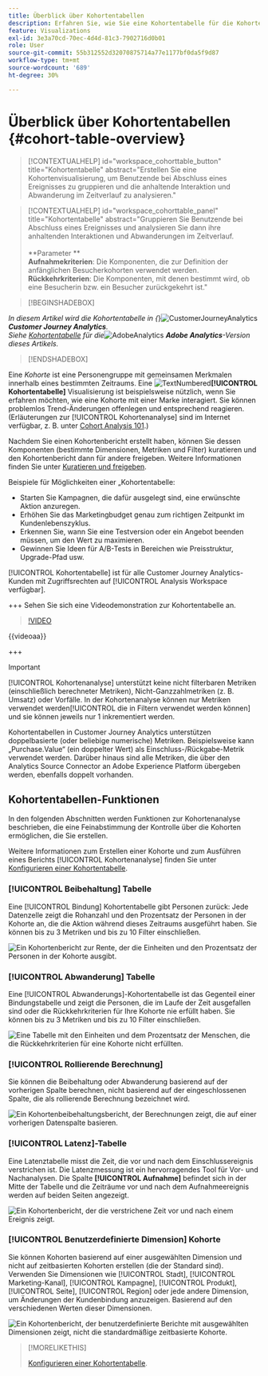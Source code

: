 ```yaml
---
title: Überblick über Kohortentabellen
description: Erfahren Sie, wie Sie eine Kohortentabelle für die Kohortenanalyse in Analysis Workspace verwenden.
feature: Visualizations
exl-id: 3e3a70cd-70ec-4d4d-81c3-7902716d0b01
role: User
source-git-commit: 55b312552d32070875714a77e1177bf0da5f9d87
workflow-type: tm+mt
source-wordcount: '689'
ht-degree: 30%

---
```


# Überblick über Kohortentabellen {#cohort-table-overview}

<!-- markdownlint-disable MD034 -->

>[!CONTEXTUALHELP]
>id="workspace_cohorttable_button"
>title="Kohortentabelle"
>abstract="Erstellen Sie eine Kohortenvisualisierung, um Benutzende bei Abschluss eines Ereignisses zu gruppieren und die anhaltende Interaktion und Abwanderung im Zeitverlauf zu analysieren."

<!-- markdownlint-enable MD034 -->

<!-- markdownlint-disable MD034 -->

>[!CONTEXTUALHELP]
>id="workspace_cohorttable_panel"
>title="Kohortentabelle"
>abstract="Gruppieren Sie Benutzende bei Abschluss eines Ereignisses und analysieren Sie dann ihre anhaltenden Interaktionen und Abwanderungen im Zeitverlauf.<br/><br/>**Parameter **<br/>**Aufnahmekriterien**: Die Komponenten, die zur Definition der anfänglichen Besucherkohorten verwendet werden.<br/>**Rückkehrkriterien**: Die Komponenten, mit denen bestimmt wird, ob eine Besucherin bzw. ein Besucher zurückgekehrt ist."

<!-- markdownlint-enable MD034 -->


>[!BEGINSHADEBOX]

_In diesem Artikel wird die Kohortentabelle in {_}![CustomerJourneyAnalytics](/help/assets/icons/CustomerJourneyAnalytics.svg) _**Customer Journey Analytics**._<br/>_Siehe [Kohortentabelle](https://experienceleague.adobe.com/en/docs/analytics/analyze/analysis-workspace/visualizations/cohort-table/cohort-analysis) für die_![AdobeAnalytics](/help/assets/icons/AdobeAnalytics.svg) _**Adobe Analytics**-Version dieses Artikels._

>[!ENDSHADEBOX]


Eine *Kohorte* ist eine Personengruppe mit gemeinsamen Merkmalen innerhalb eines bestimmten Zeitraums. Eine ![TextNumbered](/help/assets/icons/TextNumbered.svg)**[!UICONTROL Kohortentabelle]** Visualisierung ist beispielsweise nützlich, wenn Sie erfahren möchten, wie eine Kohorte mit einer Marke interagiert. Sie können problemlos Trend-Änderungen offenlegen und entsprechend reagieren. (Erläuterungen zur [!UICONTROL Kohortenanalyse] sind im Internet verfügbar, z. B. unter [Cohort Analysis 101](https://de.wikipedia.org/wiki/Cohort_analysis).)

Nachdem Sie einen Kohortenbericht erstellt haben, können Sie dessen Komponenten (bestimmte Dimensionen, Metriken und Filter) kuratieren und den Kohortenbericht dann für andere freigeben. Weitere Informationen finden Sie unter [Kuratieren und freigeben](/help/analysis-workspace/curate-share/curate.md).

Beispiele für Möglichkeiten einer „Kohortentabelle:

* Starten Sie Kampagnen, die dafür ausgelegt sind, eine erwünschte Aktion anzuregen.
* Erhöhen Sie das Marketingbudget genau zum richtigen Zeitpunkt im Kundenlebenszyklus.
* Erkennen Sie, wann Sie eine Testversion oder ein Angebot beenden müssen, um den Wert zu maximieren.
* Gewinnen Sie Ideen für A/B-Tests in Bereichen wie Preisstruktur, Upgrade-Pfad usw.

[!UICONTROL Kohortentabelle] ist für alle Customer Journey Analytics-Kunden mit Zugriffsrechten auf [!UICONTROL Analysis Workspace verfügbar].

+++ Sehen Sie sich eine Videodemonstration zur Kohortentabelle an.

>[!VIDEO](https://video.tv.adobe.com/v/23990/?quality=12)

{{videoaa}}

+++

>[!IMPORTANT]
>
>[!UICONTROL Kohortenanalyse] unterstützt keine nicht filterbaren Metriken (einschließlich berechneter Metriken), Nicht-Ganzzahlmetriken (z. B. Umsatz) oder Vorfälle. In der Kohortenanalyse können nur Metriken verwendet werden[!UICONTROL  die in Filtern verwendet werden können] und sie können jeweils nur 1 inkrementiert werden.

Kohortentabellen in Customer Journey Analytics unterstützen doppelbasierte (oder beliebige numerische) Metriken. Beispielsweise kann „Purchase.Value“ (ein doppelter Wert) als Einschluss-/Rückgabe-Metrik verwendet werden. Darüber hinaus sind alle Metriken, die über den Analytics Source Connector an Adobe Experience Platform übergeben werden, ebenfalls doppelt vorhanden.

## Kohortentabellen-Funktionen

In den folgenden Abschnitten werden Funktionen zur Kohortenanalyse beschrieben, die eine Feinabstimmung der Kontrolle über die Kohorten ermöglichen, die Sie erstellen.

Weitere Informationen zum Erstellen einer Kohorte und zum Ausführen eines Berichts [!UICONTROL Kohortenanalyse] finden Sie unter [Konfigurieren einer Kohortentabelle](/help/analysis-workspace/visualizations/cohort-table/t-cohort.md).

### [!UICONTROL Beibehaltung] Tabelle

Eine [!UICONTROL Bindung] Kohortentabelle gibt Personen zurück: Jede Datenzelle zeigt die Rohanzahl und den Prozentsatz der Personen in der Kohorte an, die die Aktion während dieses Zeitraums ausgeführt haben. Sie können bis zu 3 Metriken und bis zu 10 Filter einschließen.

![Ein Kohortenbericht zur Rente, der die Einheiten und den Prozentsatz der Personen in der Kohorte ausgibt.](assets/retention-report.png)

### [!UICONTROL Abwanderung] Tabelle

Eine [!UICONTROL Abwanderungs]-Kohortentabelle ist das Gegenteil einer Bindungstabelle und zeigt die Personen, die im Laufe der Zeit ausgefallen sind oder die Rückkehrkriterien für Ihre Kohorte nie erfüllt haben. Sie können bis zu 3 Metriken und bis zu 10 Filter einschließen.

![Eine Tabelle mit den Einheiten und dem Prozentsatz der Menschen, die die Rückkehrkriterien für eine Kohorte nicht erfüllten.](assets/churn-report.png)

### [!UICONTROL Rollierende Berechnung]

Sie können die Beibehaltung oder Abwanderung basierend auf der vorherigen Spalte berechnen, nicht basierend auf der eingeschlossenen Spalte, die als rollierende Berechnung bezeichnet wird.

![Ein Kohortenbeibehaltungsbericht, der Berechnungen zeigt, die auf einer vorherigen Datenspalte basieren.](assets/retention-report-rolling.png)

### [!UICONTROL Latenz]-Tabelle

Eine Latenztabelle misst die Zeit, die vor und nach dem Einschlussereignis verstrichen ist. Die Latenzmessung ist ein hervorragendes Tool für Vor- und Nachanalysen. Die Spalte **[!UICONTROL Aufnahme]** befindet sich in der Mitte der Tabelle und die Zeiträume vor und nach dem Aufnahmeereignis werden auf beiden Seiten angezeigt.

![Ein Kohortenbericht, der die verstrichene Zeit vor und nach einem Ereignis zeigt.](assets/retention-report-latency.png)

### [!UICONTROL Benutzerdefinierte Dimension] Kohorte

Sie können Kohorten basierend auf einer ausgewählten Dimension und nicht auf zeitbasierten Kohorten erstellen (die der Standard sind). Verwenden Sie Dimensionen wie [!UICONTROL Stadt], [!UICONTROL Marketing-Kanal], [!UICONTROL Kampagne], [!UICONTROL Produkt], [!UICONTROL Seite], [!UICONTROL Region] oder jede andere Dimension, um Änderungen der Kundenbindung anzuzeigen. Basierend auf den verschiedenen Werten dieser Dimensionen.

![Ein Kohortenbericht, der benutzerdefinierte Berichte mit ausgewählten Dimensionen zeigt, nicht die standardmäßige zeitbasierte Kohorte.](assets/retention-dimensions.png)

>[!MORELIKETHIS]
>
>[Konfigurieren einer Kohortentabelle](/help/analysis-workspace/visualizations/cohort-table/t-cohort.md).
>

